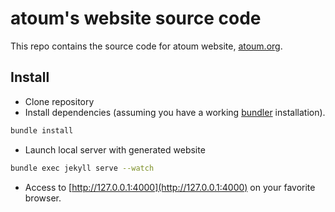 # atoum's website source code

This repo contains the source code for atoum website, [atoum.org](http://atoum.org).

## Install

* Clone repository
* Install dependencies (assuming you have a working [bundler](http://bundler.io/) installation).

```bash
bundle install
```

* Launch local server with generated website

```bash
bundle exec jekyll serve --watch
```

* Access to [http://127.0.0.1:4000](http://127.0.0.1:4000) on your favorite browser.
